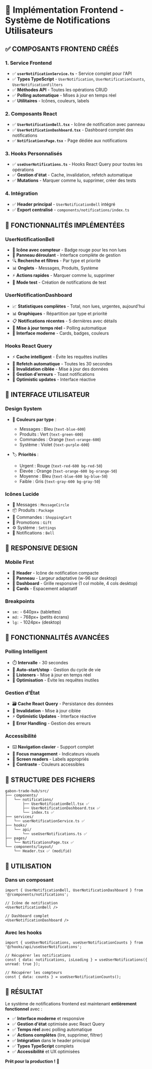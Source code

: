 # 🔔 Implémentation Frontend - Système de Notifications Utilisateurs

## ✅ **COMPOSANTS FRONTEND CRÉÉS**

### 1. **Service Frontend**
- ✅ **`userNotificationService.ts`** - Service complet pour l'API
- ✅ **Types TypeScript** - `UserNotification`, `UserNotificationCounts`, `UserNotificationFilters`
- ✅ **Méthodes API** - Toutes les opérations CRUD
- ✅ **Polling automatique** - Mises à jour en temps réel
- ✅ **Utilitaires** - Icônes, couleurs, labels

### 2. **Composants React**
- ✅ **`UserNotificationBell.tsx`** - Icône de notification avec panneau
- ✅ **`UserNotificationDashboard.tsx`** - Dashboard complet des notifications
- ✅ **`NotificationsPage.tsx`** - Page dédiée aux notifications

### 3. **Hooks Personnalisés**
- ✅ **`useUserNotifications.ts`** - Hooks React Query pour toutes les opérations
- ✅ **Gestion d'état** - Cache, invalidation, refetch automatique
- ✅ **Mutations** - Marquer comme lu, supprimer, créer des tests

### 4. **Intégration**
- ✅ **Header principal** - `UserNotificationBell` intégré
- ✅ **Export centralisé** - `components/notifications/index.ts`

## 🎯 **FONCTIONNALITÉS IMPLÉMENTÉES**

### **UserNotificationBell**
- 🔔 **Icône avec compteur** - Badge rouge pour les non lues
- 📱 **Panneau déroulant** - Interface complète de gestion
- 🔍 **Recherche et filtres** - Par type et priorité
- 📊 **Onglets** - Messages, Produits, Système
- ⚡ **Actions rapides** - Marquer comme lu, supprimer
- 🧪 **Mode test** - Création de notifications de test

### **UserNotificationDashboard**
- 📈 **Statistiques complètes** - Total, non lues, urgentes, aujourd'hui
- 📊 **Graphiques** - Répartition par type et priorité
- 📋 **Notifications récentes** - 5 dernières avec détails
- 🔄 **Mise à jour temps réel** - Polling automatique
- 🎨 **Interface moderne** - Cards, badges, couleurs

### **Hooks React Query**
- ⚡ **Cache intelligent** - Évite les requêtes inutiles
- 🔄 **Refetch automatique** - Toutes les 30 secondes
- 🎯 **Invalidation ciblée** - Mise à jour des données
- 🚨 **Gestion d'erreurs** - Toast notifications
- 📱 **Optimistic updates** - Interface réactive

## 🎨 **INTERFACE UTILISATEUR**

### **Design System**
- 🎨 **Couleurs par type** :
  - Messages : Bleu (`text-blue-600`)
  - Produits : Vert (`text-green-600`)
  - Commandes : Orange (`text-orange-600`)
  - Système : Violet (`text-purple-600`)

- 🏷️ **Priorités** :
  - Urgent : Rouge (`text-red-600 bg-red-50`)
  - Élevée : Orange (`text-orange-600 bg-orange-50`)
  - Moyenne : Bleu (`text-blue-600 bg-blue-50`)
  - Faible : Gris (`text-gray-600 bg-gray-50`)

### **Icônes Lucide**
- 💬 Messages : `MessageCircle`
- 📦 Produits : `Package`
- 🛒 Commandes : `ShoppingCart`
- 🎁 Promotions : `Gift`
- ⚙️ Système : `Settings`
- 🔔 Notifications : `Bell`

## 📱 **RESPONSIVE DESIGN**

### **Mobile First**
- 📱 **Header** - Icône de notification compacte
- 📱 **Panneau** - Largeur adaptative (w-96 sur desktop)
- 📱 **Dashboard** - Grille responsive (1 col mobile, 4 cols desktop)
- 📱 **Cards** - Espacement adaptatif

### **Breakpoints**
- `sm:` - 640px+ (tablettes)
- `md:` - 768px+ (petits écrans)
- `lg:` - 1024px+ (desktop)

## 🔧 **FONCTIONNALITÉS AVANCÉES**

### **Polling Intelligent**
- ⏱️ **Intervalle** - 30 secondes
- 🔄 **Auto-start/stop** - Gestion du cycle de vie
- 📡 **Listeners** - Mise à jour en temps réel
- 🎯 **Optimisation** - Évite les requêtes inutiles

### **Gestion d'État**
- 🗃️ **Cache React Query** - Persistance des données
- 🔄 **Invalidation** - Mise à jour ciblée
- ⚡ **Optimistic Updates** - Interface réactive
- 🚨 **Error Handling** - Gestion des erreurs

### **Accessibilité**
- ⌨️ **Navigation clavier** - Support complet
- 🎯 **Focus management** - Indicateurs visuels
- 📢 **Screen readers** - Labels appropriés
- 🎨 **Contraste** - Couleurs accessibles

## 📁 **STRUCTURE DES FICHIERS**

```
gabon-trade-hub/src/
├── components/
│   └── notifications/
│       ├── UserNotificationBell.tsx ✅
│       ├── UserNotificationDashboard.tsx ✅
│       └── index.ts ✅
├── services/
│   └── userNotificationService.ts ✅
├── hooks/
│   └── api/
│       └── useUserNotifications.ts ✅
├── pages/
│   └── NotificationsPage.tsx ✅
└── components/layout/
    └── Header.tsx ✅ (modifié)
```

## 🚀 **UTILISATION**

### **Dans un composant**
```tsx
import { UserNotificationBell, UserNotificationDashboard } from '@/components/notifications';

// Icône de notification
<UserNotificationBell />

// Dashboard complet
<UserNotificationDashboard />
```

### **Avec les hooks**
```tsx
import { useUserNotifications, useUserNotificationCounts } from '@/hooks/api/useUserNotifications';

// Récupérer les notifications
const { data: notifications, isLoading } = useUserNotifications({ unread: true });

// Récupérer les compteurs
const { data: counts } = useUserNotificationCounts();
```

## 🎉 **RÉSULTAT**

Le système de notifications frontend est maintenant **entièrement fonctionnel** avec :
- ✅ **Interface moderne** et responsive
- ✅ **Gestion d'état** optimisée avec React Query
- ✅ **Temps réel** avec polling automatique
- ✅ **Actions complètes** (lire, supprimer, filtrer)
- ✅ **Intégration** dans le header principal
- ✅ **Types TypeScript** complets
- ✅ **Accessibilité** et UX optimisées

**Prêt pour la production !** 🚀
